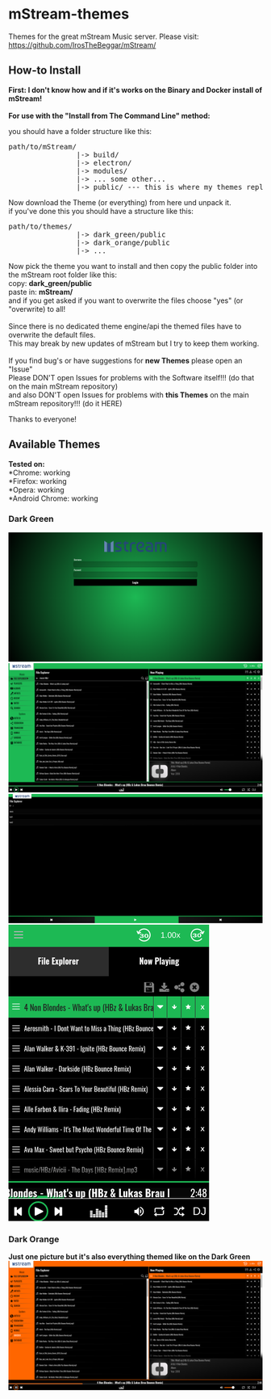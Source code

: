 # mStream-themes
Themes for the great mStream Music server.
Please visit: https://github.com/IrosTheBeggar/mStream/

## How-to Install
**First: I don't know how and if it's works on the Binary and Docker install of mStream!**
<br/><br/>
**For use with the "Install from The Command Line" method:**

you should have a folder structure like this:
<pre>
path/to/mStream/
                |-> build/
                |-> electron/
                |-> modules/
                |-> ... some other...
                |-> public/ --- this is where my themes replaces some files
</pre>

Now download the Theme (or everything) from here und unpack it.<br/>
if you've done this you should have a structure like this:

<pre>
path/to/themes/
                |-> dark_green/public
                |-> dark_orange/public
                |-> ...
</pre>

Now pick the theme you want to install and then copy the public folder into the mStream root folder like this:<br/>
copy: **dark_green/public**<br/>
paste in: **mStream/**<br/>
and if you get asked if you want to overwrite the files choose "yes" (or "overwrite) to all!<br/>
<br/>
Since there is no dedicated theme engine/api the themed files have to overwrite the default files.</br>
This may break by new updates of mStream but I try to keep them working.<br/>
<br/>
If you find bug's or have suggestions for **new Themes** please open an "Issue"<br/>
Please DON'T open Issues for problems with the Software itself!!! (do that on the main mStream repository)<br/>
and also DON'T open Issues for problems with **this Themes** on the main mStream repository!!! (do it HERE)<br/>

Thanks to everyone!


## Available Themes
**Tested on:**<br/>
*Chrome: working<br/>
*Firefox: working<br/>
*Opera: working<br/>
*Android Chrome: working

### Dark Green
![darkGreen Login](/images/mstream_green_3.png)
![darkGreen 1](/images/mstream_green_1.png)
![darkGreen jukebox](/images/mstream_green_2.png)
![darkGreen mobile](/images/mstream_green_4.png)

### Dark Orange
**Just one picture but it's also everything themed like on the Dark Green**
![darkOrange 1](/images/mstream_orange_1.png)


